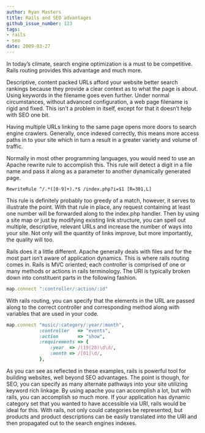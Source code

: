 ```yaml
---
author: Ryan Masters
title: Rails and SEO advantages
github_issue_number: 123
tags:
- rails
- seo
date: 2009-03-27
---
```


In today’s climate, search engine optimization is a must to be competitive. Rails routing provides this advantage and much more.

Descriptive, content packed URLs afford your website better search rankings because they provide a clear context as to what the page is about. Using keywords in the filename goes even further. Under normal circumstances, without advanced configuration, a web page filename is rigid and fixed. This isn’t a problem in itself, except for that it doesn’t help with SEO one bit.

Having multiple URLs linking to the same page opens more doors to search engine crawlers. Generally, once indexed correctly, this means more access paths in to your site which in turn a result in a greater variety and volume of traffic.

Normally in most other programming languages, you would need to use an Apache rewrite rule to accomplish this. This rule will detect a digit in a file name and pass it along as a parameter to another dynamically generated page.

```nohighlight
RewriteRule ^/.*([0-9]+).*$ /index.php?i=$1 [R=301,L]
```

This rule is definitely probably too greedy of a match, however, it serves to illustrate the point. With that rule in place, any request containing at least one number will be forwarded along to the index.php handler. Then by using a site map or just by modifying existing link structure, you can spell out multiple, descriptive, relevant URLs and increase the number of ways into your site. Not only will the quantity of links improve, but more importantly, the quality will too.

Rails does it a little different. Apache generally deals with files and for the most part isn’t aware of application dynamics. This is where rails routing comes in. Rails is MVC oriented; each controller is comprised of one or many methods or actions in rails terminology. The URI is typically broken down into constituent parts in the following fashion.

```ruby
map.connect ":controller/:action/:id"
```

With rails routing, you can specify that the elements in the URL are passed along to the correct controller and corresponding method along with variables that are used in your code.

```ruby
map.connect "music/:category/:year/:month",
            :controller   => "events",
            :action       => "show",
            :requirements => {
                :year  => /(19|20)\d\d/,
                :month => /[01]\d/,
            },
```

As you can see as reflected in these examples, rails is powerful tool for building websites, well beyond SEO advantages. The point is though, for SEO, you can specify as many alternate pathways into your site utilizing keyword rich linkage. By using apache you can accomplish a lot, but with rails, you can accomplish so much more. If your application has dynamic category set that you wanted to have accessible via URI, rails would be ideal for this. With rails, not only could categories be represented, but products and product descriptions can be easily translated into the URI and then propagated out to the search engines indexes.
